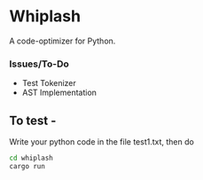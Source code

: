 # Whiplash
A code-optimizer for Python.

### Issues/To-Do
- Test Tokenizer
- AST Implementation

## To test - 
Write your python code in the file test1.txt, then do
```bash
cd whiplash
cargo run
```
